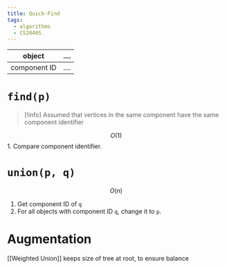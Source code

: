 ```yaml
---
title: Quick-Find
tags:
  - algorithms
  - CS2040S
---
```


| object       | .... |
| ------------ | ---- |
| component ID | .... |

# ``find(p)``

> [!info] Assumed that vertices in the same component have the same component identifier

$$ O(1)$$ 1. Compare component identifier.

# ``union(p, q)``


$$ O(n) $$
1. Get component ID of ``q``
2. For all objects with component ID ``q``, change it to ``p``.

# Augmentation
[[Weighted Union]] keeps size of tree at root, to ensure balance